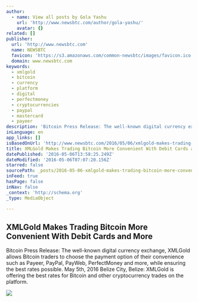```yaml
---
author:
  - name: View all posts by Gola Yashu
    url: 'http://www.newsbtc.com/author/gola-yashu/'
    avatar: {}
related: []
publisher:
  url: 'http://www.newsbtc.com'
  name: NEWSBTC
  favicon: 'https://s3.amazonaws.com/common-newsbtc/images/favicon.ico'
  domain: www.newsbtc.com
keywords:
  - xmlgold
  - bitcoin
  - currency
  - platform
  - digital
  - perfectmoney
  - cryptocurrencies
  - paypal
  - mastercard
  - payeer
description: 'Bitcoin Press Release: The well-known digital currency exchange, XMLGold allows Bitcoin traders to choose the payment option of their convenience such as Payeer, PayPal, PayWeb, PerfectMoney and more, while ensuring the best rates possible. May 5th, 2016 Belize City, Belize: XMLGold is offering the best rates for Bitcoin and other cryptocurrency trades on the platform.'
inLanguage: en
app_links: []
isBasedOnUrl: 'http://www.newsbtc.com/2016/05/06/xmlgold-makes-trading-bitcoin-convenient-debit-cards/'
title: XMLGold Makes Trading Bitcoin More Convenient With Debit Cards and More
datePublished: '2016-05-06T13:58:25.249Z'
dateModified: '2016-05-06T07:07:20.156Z'
starred: false
sourcePath: _posts/2016-05-06-xmlgold-makes-trading-bitcoin-more-convenient-with-debit-car.md
inFeed: true
hasPage: false
inNav: false
_context: 'http://schema.org'
_type: MediaObject

---
```

<article style=""><h1>XMLGold Makes Trading Bitcoin More Convenient With Debit Cards and More</h1><p>Bitcoin Press Release: The well-known digital currency exchange, XMLGold allows Bitcoin traders to choose the payment option of their convenience such as Payeer, PayPal, PayWeb, PerfectMoney and more, while ensuring the best rates possible. May 5th, 2016 Belize City, Belize: XMLGold is offering the best rates for Bitcoin and other cryptocurrency trades on the platform.</p><img src="http://s3.amazonaws.com/main-newsbtc-images/2016/05/06075931/XMLGold-1080x635-1.jpg" /></article>